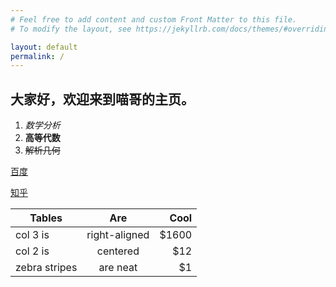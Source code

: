 ```yaml
---
# Feel free to add content and custom Front Matter to this file.
# To modify the layout, see https://jekyllrb.com/docs/themes/#overriding-theme-defaults

layout: default
permalink: /
---
```

## 大家好，欢迎来到喵哥的主页。

1. *数学分析*
2. **高等代数**
3. ~~解析几何~~

[百度](https://www.baidu.com)

[知乎][1]

| Tables        | Are           | Cool  |
| ------------- |:-------------:| -----:|
| col 3 is      | right-aligned | $1600 |
| col 2 is      | centered      |   $12 |
| zebra stripes | are neat      |    $1 |






[1]: http://www.zhihu.com